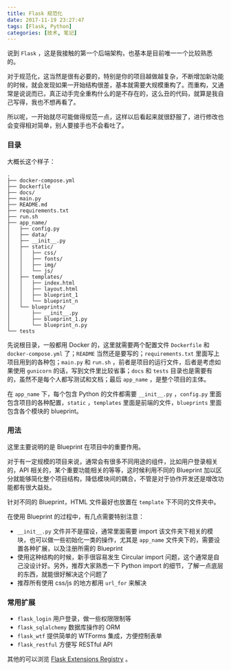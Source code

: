 ```yaml
---
title: Flask 规范化
date: 2017-11-19 23:27:47
tags: [Flask, Python]
categories: [技术, 笔记]
---
```


说到 `Flask` ，这是我接触的第一个后端架构，也基本是目前唯一一个比较熟悉的。

对于规范化，这当然是很有必要的，特别是你的项目越做越复杂，不断增加新功能的时候，就会发现如果一开始结构很差，基本就需要大规模重构了。而重构，又通常是说说而已，真正动手完全重构什么的是不存在的，这么丑的代码，就算是我自己写得，我也不想再看了。

所以呢，一开始就尽可能做得规范一点，这样以后看起来就很舒服了，进行修改也会变得相对简单，别人要接手也不会看吐了。

<!-- more -->

### 目录

大概长这个样子：

``` 
.
├── docker-compose.yml
├── Dockerfile
├── docs/
├── main.py
├── README.md
├── requirements.txt
├── run.sh
├── app_name/
│   ├── config.py
│   ├── data/
│   ├── __init__.py
│   ├── static/
│   │   ├── css/
│   │   ├── fonts/
│   │   ├── img/
│   │   └── js/
│   ├── templates/
│   │   ├── index.html
│   │   ├── layout.html
│   │   ├── blueprint_1
│   │   └── blueprint_n
│   └── blueprints/
│       ├── __init__.py
│       ├── blueprint_1.py
│       └── blueprint_n.py
└── tests
```

先说根目录，一般都用 Docker 的，这里就需要两个配置文件 `Dockerfile` 和 `docker-compose.yml` 了；`README` 当然还是要写的；`requirements.txt` 里面写上项目用到的各种包；`main.py` 和 `run.sh` ，前者是项目的运行文件，后者是考虑如果使用 `gunicorn` 的话，写到文件里比较省事；`docs` 和 `tests` 目录也是需要有的，虽然不是每个人都写测试和文档；最后 `app_name` ，是整个项目的主体。

在 `app_name` 下，每个包含 Python 的文件都需要 `__init__.py` ，`config.py` 里面包含项目的各种配置，`static` ，`templates` 里面是前端的文件，`blueprints` 里面包含各个模块的 blueprint。

### 用法

这里主要说明的是 Blueprint 在项目中的重要作用。

对于有一定规模的项目来说，通常会有很多不同用途的组件，比如用户登录相关的，API 相关的，某个重要功能相关的等等，这时候利用不同的 Blueprint 加以区分就能够简化整个项目结构，降低模块间的耦合，不管是对于协作开发还是增改功能都有很大益处。

针对不同的 Blueprint，HTML 文件最好也放置在 `template` 下不同的文件夹中。

在使用 Blueprint 的过程中，有几点需要特别注意：

* `__init__.py` 文件并不是摆设，通常里面需要 import 该文件夹下相关的模块，也可以做一些初始化一类的操作，尤其是 `app_name` 文件夹下的，需要设置各种扩展，以及注册所需的 Blueprint
* 使用这种结构的时候，新手很容易发生 Circular import 问题，这个通常是自己没设计好。另外，推荐大家熟悉一下 Python import 的细节，了解一点底层的东西，就能很好解决这个问题了
* 推荐所有使用 css/js 的地方都用 `url_for` 来解决

### 常用扩展

* `flask_login` 用户登录，做一些权限限制等
* `flask_sqlalchemy` 数据库操作的 ORM
* `flask_wtf` 提供简单的 WTForms 集成，方便控制表单
* `flask_restful` 方便写 RESTful API

其他的可以浏览 [Flask Extensions Registry](http://flask.pocoo.org/extensions/)  。

